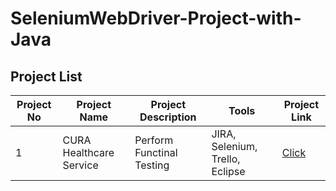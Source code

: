 # SeleniumWebDriver-Project-with-Java
## Project List
| Project No |       Project Name      |   Project Description     |             Tools               | Project Link |
|------------|-------------------------|---------------------------|---------------------------------|--------------|
|      1     | CURA Healthcare Service | Perform Functinal Testing | JIRA, Selenium, Trello, Eclipse |   [Click](https://github.com/farjana-akter-shifa/Selenium-Project-with-Java/tree/e9184494c39ce3eb861f7b96496441ba4dafdb39/Project%201/Login)  |

